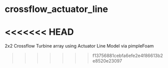 # crossflow_actuator_line
<<<<<<< HEAD
=======
2x2 Crossflow Turbine array using Actuator Line Model via pimpleFoam
>>>>>>> f13756881cebfa6efe2e4f86613b2e8520e23097
